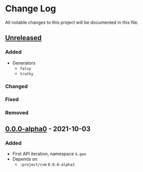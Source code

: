# Change Log

All notable changes to this project will be documented in this file.



## [Unreleased]

### Added

- Generators
    - `falsy`
    - `truthy`

### Changed

### Fixed

### Removed



## [0.0.0-alpha0] - 2021-10-03

### Added

- First API iteration, namespace `$.gen`
- Depends on
    - `:project/cvm` `0.0.0-alpha3`



[Unreleased]:  https://github.com/helins/convex.lisp.cljc/compare/gen/0.0.0-alpha0...HEAD
[0.0.0-alpha0]: https://github.com/helins/convex.lisp.cljc/releases/tag/gen/0.0.0-alpha0
